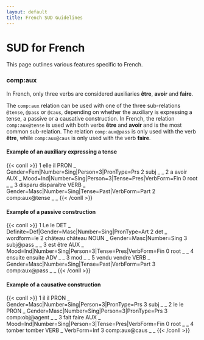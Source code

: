 ```yaml
---
layout: default
title: French SUD Guidelines
---
```

# SUD for French

This page outlines various features specific to French.


### comp:aux
In French, only three verbs are considered auxiliaries **être**, **avoir** and **faire**.

The `comp:aux` relation can be used with one of the three sub-relations `@tense`, `@pass` or `@caus`, depending on whether the auxiliary is expressing a tense, a passive or a causative construction. In French, the relation `comp:aux@tense` is used with both verbs **être** and **avoir** and is the most common sub-relation. The relation `comp:aux@pass` is only used with the verb **être**, while `comp:aux@caus` is only used with the verb **faire**.


#### Example of an auxiliary expressing a tense
{{< conll >}}
1	elle	il	PRON	_	Gender=Fem|Number=Sing|Person=3|PronType=Prs	2	subj	_	_
2	a	avoir	AUX	_	Mood=Ind|Number=Sing|Person=3|Tense=Pres|VerbForm=Fin	0	root	_	_
3	disparu	disparaître	VERB	_	Gender=Masc|Number=Sing|Tense=Past|VerbForm=Part	2	comp:aux@tense	_	_
{{< /conll >}}

#### Example of a passive construction
{{< conll >}}
1	Le	le	DET	_	Definite=Def|Gender=Masc|Number=Sing|PronType=Art	2	det	_	wordform=le
2	château	château	NOUN	_	Gender=Masc|Number=Sing	3	subj@pass	_	_
3	est	être	AUX	_	Mood=Ind|Number=Sing|Person=3|Tense=Pres|VerbForm=Fin	0	root	_	_
4	ensuite	ensuite	ADV	_	_	3	mod	_	_
5	vendu	vendre	VERB	_	Gender=Masc|Number=Sing|Tense=Past|VerbForm=Part	3	comp:aux@pass	_	_
{{< /conll >}}

#### Example of a causative construction
{{< conll >}}
1	il	il	PRON	_	Gender=Masc|Number=Sing|Person=3|PronType=Prs	3	subj	_	_
2	le	le	PRON	_	Gender=Masc|Number=Sing|Person=3|PronType=Prs	3	comp:obj@agent	_	_
3	fait	faire	AUX	_	Mood=Ind|Number=Sing|Person=3|Tense=Pres|VerbForm=Fin	0	root	_	_
4	tomber	tomber	VERB	_	VerbForm=Inf	3	comp:aux@caus	_	_
{{< /conll >}}

